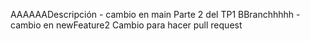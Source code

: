 AAAAAADescripción - cambio en main
Parte 2 del TP1
BBranchhhhh - cambio en newFeature2
Cambio para hacer pull request